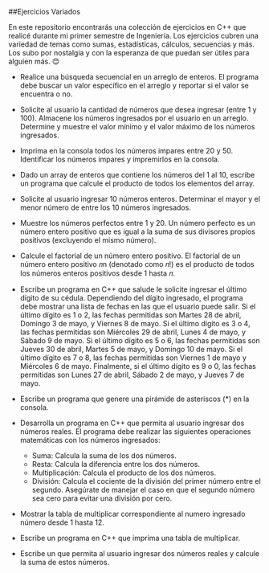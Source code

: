##Ejercicios Variados

En este repositorio encontrarás una colección de ejercicios en C++ que realicé durante mi primer semestre de Ingeniería. Los ejercicios cubren una variedad de temas como sumas, estadísticas, cálculos, secuencias y más. Los subo por nostalgia y con la esperanza de que puedan ser útiles para alguien más. 😊

- Realice una búsqueda secuencial en un arreglo de enteros. El programa debe buscar un valor específico en el arreglo y reportar si el valor se encuentra o no.

- Solicite al usuario la cantidad de números que desea ingresar (entre 1 y 100). Almacene los números ingresados por el usuario en un arreglo. Determine y muestre el valor mínimo y el valor máximo de los números ingresados.

- Imprima en la consola todos los números impares entre 20 y 50. Identificar los números impares y impremirlos en la consola.

- Dado un array de enteros que contiene los números del 1 al 10, escribe un programa que calcule el producto de todos los elementos del array.

- Solicite al usuario ingresar 10 números enteros. Determinar el mayor y el menor número de entre los 10 números ingresados. 

- Muestre los números perfectos entre 1 y 20. Un número perfecto es un número entero positivo que es igual a la suma de sus divisores propios positivos (excluyendo el mismo número).

- Calcule el factorial de un número entero positivo. El factorial de un número entero positivo 𝑛n (denotado como 𝑛!) es el producto de todos los números enteros positivos desde 1 hasta 𝑛.

- Escribe un programa en C++ que salude le solicite ingresar el último dígito de su cédula. Dependiendo del dígito ingresado, el programa debe mostrar una lista de fechas en las que el usuario puede salir. Si el último dígito es 1 o 2, las fechas permitidas son Martes 28 de abril, Domingo 3 de mayo, y Viernes 8 de mayo. Si el último dígito es 3 o 4, las fechas permitidas son Miércoles 29 de abril, Lunes 4 de mayo, y Sábado 9 de mayo. Si el último dígito es 5 o 6, las fechas permitidas son Jueves 30 de abril, Martes 5 de mayo, y Domingo 10 de mayo. Si el último dígito es 7 o 8, las fechas permitidas son Viernes 1 de mayo y Miércoles 6 de mayo. Finalmente, si el último dígito es 9 o 0, las fechas permitidas son Lunes 27 de abril, Sábado 2 de mayo, y Jueves 7 de mayo.

- Escribe un programa que genere una pirámide de asteriscos (*) en la consola. 

- Desarrolla un programa en C++ que permita al usuario ingresar dos números reales. El programa debe realizar las siguientes operaciones matemáticas con los números ingresados:
   - Suma: Calcula la suma de los dos números.
   - Resta: Calcula la diferencia entre los dos números.
   - Multiplicación: Calcula el producto de los dos números.
   - División: Calcula el cociente de la división del primer número entre el segundo. Asegúrate de manejar el caso en que el segundo número sea cero para evitar una división por cero.

- Mostrar la tabla de multiplicar correspondiente al numero ingresado número desde 1 hasta 12.

- Escribe un programa en C++ que imprima una tabla de multiplicar.

- Escribe un que permita al usuario ingresar dos números reales y calcule la suma de estos números. 

